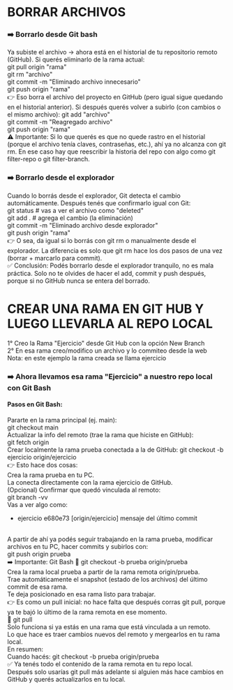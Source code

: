 # BORRAR ARCHIVOS
### ➡️ Borrarlo desde Git bash
Ya subiste el archivo → ahora está en el historial de tu repositorio remoto (GitHub).
Si querés eliminarlo de la rama actual:<br>
git pull origin "rama" <br>
git rm "archivo" <br>
git commit -m "Eliminado archivo innecesario" <br>
git push origin "rama" <br>
👉 Eso borra el archivo del proyecto en GitHub (pero igual sigue quedando en el historial anterior).
Si después querés volver a subirlo (con cambios o el mismo archivo):
git add "archivo"<br>
git commit -m "Reagregado archivo"<br>
git push origin "rama"<br>
⚠️ Importante:
Si lo que querés es que no quede rastro en el historial (porque el archivo tenía claves, contraseñas, etc.), 
ahí ya no alcanza con git rm. En ese caso hay que reescribir la historia del repo con algo como git filter-repo
o git filter-branch.
### ➡️ Borrarlo desde el explorador
Cuando lo borrás desde el explorador, Git detecta el cambio automáticamente.
Después tenés que confirmarlo igual con Git:<br>
git status        # vas a ver el archivo como "deleted"<br>
git add .         # agrega el cambio (la eliminación)<br>
git commit -m "Eliminado archivo desde explorador"<br>
git push origin "rama"<br>
👉 O sea, da igual si lo borrás con git rm o manualmente desde el explorador.
La diferencia es solo que git rm hace los dos pasos de una vez (borrar + marcarlo para commit).<br>
✅ Conclusión:
Podés borrarlo desde el explorador tranquilo, no es mala práctica. Solo no te olvides de hacer el add, commit y push después, porque si no GitHub nunca se entera del borrado.
# CREAR UNA RAMA EN GIT HUB Y LUEGO LLEVARLA AL REPO LOCAL
1° Creo la Rama "Ejercicio" desde Git Hub con la opción New Branch<br>
2° En esa rama creo/modifico un archivo y lo commiteo desde la web<br>
Nota: en este ejemplo la rama creada se llama ejercicio
### ➡️ Ahora llevamos esa rama "Ejercicio" a nuestro repo local con Git Bash
#### Pasos en Git Bash:<br>
Pararte en la rama principal (ej. main):<br>
git checkout main<br>
Actualizar la info del remoto (trae la rama que hiciste en GitHub):<br>
git fetch origin<br>
Crear localmente la rama prueba conectada a la de GitHub:
git checkout -b ejercicio origin/ejercicio <br>
👉 Esto hace dos cosas:<br>
Crea la rama prueba en tu PC.<br>
La conecta directamente con la rama ejercicio de GitHub.<br>
(Opcional) Confirmar que quedó vinculada al remoto:<br>
git branch -vv<br>
Vas a ver algo como:<br>
* ejercicio     e680e73   [origin/ejercicio]   mensaje del último commit
<br>
A partir de ahí ya podés seguir trabajando en la rama prueba, modificar archivos en tu PC, hacer commits y subirlos con:<br>
git push origin prueba<br>
➡️ Importante: Git Bash
🔹 git checkout -b prueba origin/prueba<br>
Crea la rama local prueba a partir de la rama remota origin/prueba.<br>
Trae automáticamente el snapshot (estado de los archivos) del último commit de esa rama.<br>
Te deja posicionado en esa rama listo para trabajar.<br>
👉 Es como un pull inicial: no hace falta que después corras git pull, porque ya te bajó lo último de la rama remota en ese momento.<br>
🔹 git pull<br>
Solo funciona si ya estás en una rama que está vinculada a un remoto.<br>
Lo que hace es traer cambios nuevos del remoto y mergearlos en tu rama local.<br>
En resumen:<br>
Cuando hacés:
git checkout -b prueba origin/prueba<br>
✅ Ya tenés todo el contenido de la rama remota en tu repo local.<br>
Después solo usarías git pull más adelante si alguien más hace cambios en GitHub y querés actualizarlos en tu local.<br>

